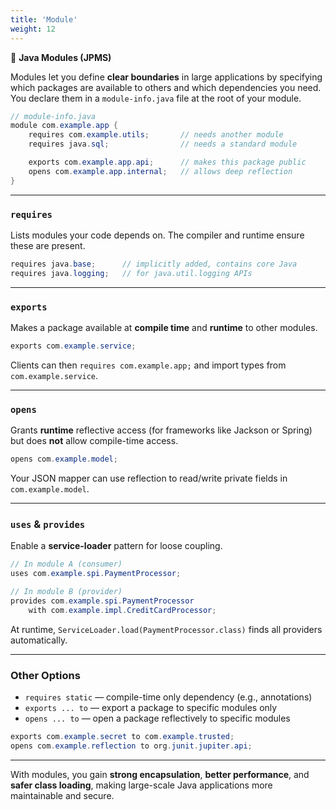 ```yaml
---
title: 'Module'
weight: 12
---
```



🔹 **Java Modules (JPMS)**

Modules let you define **clear boundaries** in large applications by specifying which packages are available to others and which dependencies you need. You declare them in a `module-info.java` file at the root of your module.

```java
// module-info.java
module com.example.app {
    requires com.example.utils;       // needs another module
    requires java.sql;                // needs a standard module

    exports com.example.app.api;      // makes this package public
    opens com.example.app.internal;   // allows deep reflection
}
```

---

### `requires`

Lists modules your code depends on. The compiler and runtime ensure these are present.

```java
requires java.base;      // implicitly added, contains core Java
requires java.logging;   // for java.util.logging APIs
```

---

### `exports`

Makes a package available at **compile time** and **runtime** to other modules.

```java
exports com.example.service;  
```

Clients can then `requires com.example.app;` and import types from `com.example.service`.

---

### `opens`

Grants **runtime** reflective access (for frameworks like Jackson or Spring) but does **not** allow compile-time access.

```java
opens com.example.model; 
```

Your JSON mapper can use reflection to read/write private fields in `com.example.model`.

---

### `uses` & `provides`

Enable a **service-loader** pattern for loose coupling.

```java
// In module A (consumer)
uses com.example.spi.PaymentProcessor;

// In module B (provider)
provides com.example.spi.PaymentProcessor
    with com.example.impl.CreditCardProcessor;
```

At runtime, `ServiceLoader.load(PaymentProcessor.class)` finds all providers automatically.

---

### Other Options

* `requires static` — compile-time only dependency (e.g., annotations)
* `exports ... to` — export a package to specific modules only
* `opens ... to` — open a package reflectively to specific modules

```java
exports com.example.secret to com.example.trusted;
opens com.example.reflection to org.junit.jupiter.api;
```

---

With modules, you gain **strong encapsulation**, **better performance**, and **safer class loading**, making large-scale Java applications more maintainable and secure.
